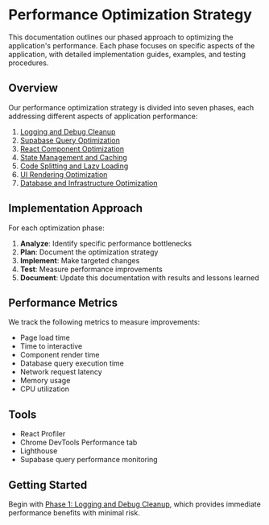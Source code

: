 # Performance Optimization Strategy

This documentation outlines our phased approach to optimizing the application's performance. Each phase focuses on specific aspects of the application, with detailed implementation guides, examples, and testing procedures.

## Overview

Our performance optimization strategy is divided into seven phases, each addressing different aspects of application performance:

1. [Logging and Debug Cleanup](./phase1_logging_cleanup.md)
2. [Supabase Query Optimization](./phase2_query_optimization.md)
3. [React Component Optimization](./phase3_component_optimization.md)
4. [State Management and Caching](./phase4_state_caching.md)
5. [Code Splitting and Lazy Loading](./phase5_code_splitting.md)
6. [UI Rendering Optimization](./phase6_ui_optimization.md)
7. [Database and Infrastructure Optimization](./phase7_database_optimization.md)

## Implementation Approach

For each optimization phase:

1. **Analyze**: Identify specific performance bottlenecks
2. **Plan**: Document the optimization strategy
3. **Implement**: Make targeted changes
4. **Test**: Measure performance improvements
5. **Document**: Update this documentation with results and lessons learned

## Performance Metrics

We track the following metrics to measure improvements:

- Page load time
- Time to interactive
- Component render time
- Database query execution time
- Network request latency
- Memory usage
- CPU utilization

## Tools

- React Profiler
- Chrome DevTools Performance tab
- Lighthouse
- Supabase query performance monitoring

## Getting Started

Begin with [Phase 1: Logging and Debug Cleanup](./phase1_logging_cleanup.md), which provides immediate performance benefits with minimal risk.
